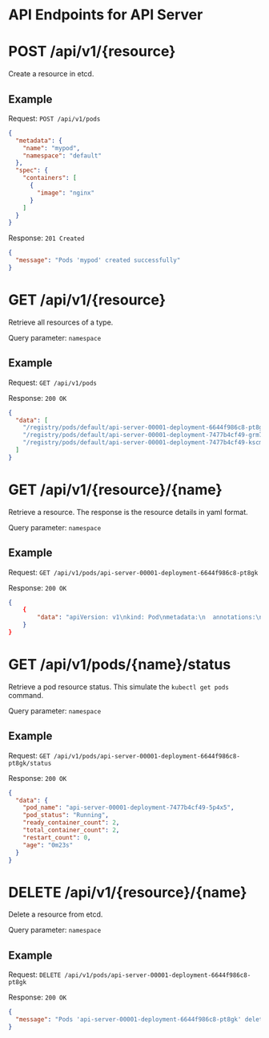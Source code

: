 # API Endpoints for API Server

# POST /api/v1/{resource}

Create a resource in etcd.

## Example

Request: `POST /api/v1/pods`

```json
{
  "metadata": {
    "name": "mypod",
    "namespace": "default"
  },
  "spec": {
    "containers": [
      {
        "image": "nginx"
      }
    ]
  }
}
```

Response: `201 Created`

```json
{
  "message": "Pods 'mypod' created successfully"
}
```

# GET /api/v1/{resource}

Retrieve all resources of a type.

Query parameter: `namespace`

## Example

Request: `GET /api/v1/pods`

Response: `200 OK`

```json
{
  "data": [
    "/registry/pods/default/api-server-00001-deployment-6644f986c8-pt8gk",
    "/registry/pods/default/api-server-00001-deployment-7477b4cf49-grm75",
    "/registry/pods/default/api-server-00001-deployment-7477b4cf49-kscms"
  ]
}
```

# GET /api/v1/{resource}/{name}

Retrieve a resource. The response is the resource details in yaml format.

Query parameter: `namespace`

## Example

Request: `GET /api/v1/pods/api-server-00001-deployment-6644f986c8-pt8gk`

Response: `200 OK`

```json
{
    {
        "data": "apiVersion: v1\nkind: Pod\nmetadata:\n  annotations:\n..."
    }
}
```

# GET /api/v1/pods/{name}/status

Retrieve a pod resource status. This simulate the `kubectl get pods` command.

Query parameter: `namespace`

## Example

Request: `GET /api/v1/pods/api-server-00001-deployment-6644f986c8-pt8gk/status`

Response: `200 OK`

```json
{
  "data": {
    "pod_name": "api-server-00001-deployment-7477b4cf49-5p4x5",
    "pod_status": "Running",
    "ready_container_count": 2,
    "total_container_count": 2,
    "restart_count": 0,
    "age": "0m23s"
  }
}
```

# DELETE /api/v1/{resource}/{name}

Delete a resource from etcd.

Query parameter: `namespace`

## Example

Request: `DELETE /api/v1/pods/api-server-00001-deployment-6644f986c8-pt8gk`

Response: `200 OK`

```json
{
  "message": "Pods 'api-server-00001-deployment-6644f986c8-pt8gk' deleted successfully"
}
```
